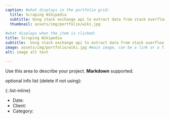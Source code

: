 ```yaml
---
caption: #what displays in the portfolio grid:
  title: Scraping Wikipedia
  subtitle: Usng stack exchange api to extract data from stack overflow website.
  thumbnail: assets/img/portfolio/wiki.jpg
  
#what displays when the item is clicked:
title: Scraping Wikipedia
subtitle:  Usng stack exchange api to extract data from stack overflow website.
image: assets/img/portfolio/wiki.jpg #main image, can be a link or a file in assets/img/portfolio
alt: image alt text

---
```

Use this area to describe your project. **Markdown** supported.

optional info list (delete if not using):

{:.list-inline} 
- Date: 
- Client: 
- Category: 

